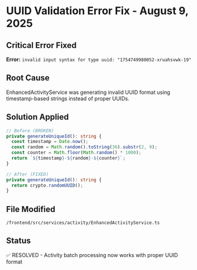 # UUID Validation Error Fix - August 9, 2025

## Critical Error Fixed
**Error:** `invalid input syntax for type uuid: "1754749980052-xruahsvwk-19"`

## Root Cause
EnhancedActivityService was generating invalid UUID format using timestamp-based strings instead of proper UUIDs.

## Solution Applied
```typescript
// Before (BROKEN)
private generateUniqueId(): string {
  const timestamp = Date.now();
  const random = Math.random().toString(36).substr(2, 9);
  const counter = Math.floor(Math.random() * 1000);
  return `${timestamp}-${random}-${counter}`;
}

// After (FIXED)
private generateUniqueId(): string {
  return crypto.randomUUID();
}
```

## File Modified
`/frontend/src/services/activity/EnhancedActivityService.ts`

## Status
✅ RESOLVED - Activity batch processing now works with proper UUID format
